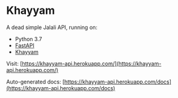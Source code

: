 # Khayyam

A dead simple Jalali API, running on:

* Python 3.7
* [FastAPI](https://fastapi.tiangolo.com)
* [Khayyam](http://khayyam.dobisel.com)

Visit:
[https://khayyam-api.herokuapp.com/](https://khayyam-api.herokuapp.com/)

Auto-generated docs:
[https://khayyam-api.herokuapp.com/docs](https://khayyam-api.herokuapp.com/docs)
